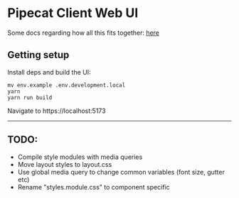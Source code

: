 # Pipecat Client Web UI

Some docs regarding how all this fits together: [here](/docs/)

## Getting setup


Install deps and build the UI:

```
mv env.example .env.development.local
yarn 
yarn run build

```

Navigate to https://localhost:5173

---

## TODO:

- Compile style modules with media queries
- Move layout styles to layout.css
- Use global media query to change common variables (font size, gutter etc)
- Rename "styles.module.css" to component specific